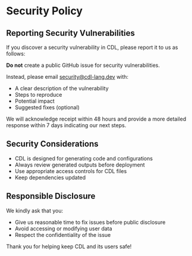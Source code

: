 # Security Policy

## Reporting Security Vulnerabilities

If you discover a security vulnerability in CDL, please report it to us as follows:

**Do not** create a public GitHub issue for security vulnerabilities.

Instead, please email security@cdl-lang.dev with:
- A clear description of the vulnerability
- Steps to reproduce
- Potential impact
- Suggested fixes (optional)

We will acknowledge receipt within 48 hours and provide a more detailed response within 7 days indicating our next steps.

## Security Considerations

- CDL is designed for generating code and configurations
- Always review generated outputs before deployment
- Use appropriate access controls for CDL files
- Keep dependencies updated

## Responsible Disclosure

We kindly ask that you:
- Give us reasonable time to fix issues before public disclosure
- Avoid accessing or modifying user data
- Respect the confidentiality of the issue

Thank you for helping keep CDL and its users safe!
